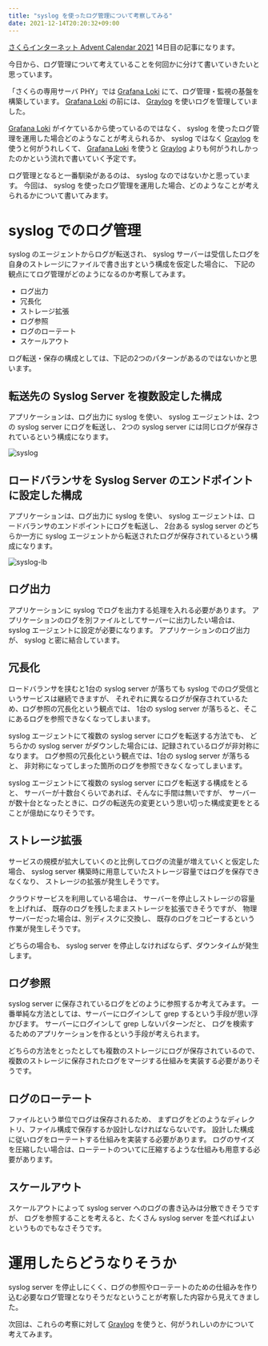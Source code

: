 ```yaml
---
title: "syslog を使ったログ管理について考察してみる"
date: 2021-12-14T20:20:32+09:00
---
```


[さくらインターネット Advent Calendar 2021](https://qiita.com/advent-calendar/2021/sakura) 14日目の記事になります。

今日から、ログ管理について考えていることを何回かに分けて書いていきたいと思っています。

「さくらの専用サーバ PHY」では [Grafana Loki](https://grafana.com/oss/loki/) にて、ログ管理・監視の基盤を構築しています。
[Grafana Loki](https://grafana.com/oss/loki/) の前には、 [Graylog](https://www.graylog.org/) を使いログを管理していました。

[Grafana Loki](https://grafana.com/oss/loki/) がイケているから使っているのではなく、
syslog を使ったログ管理を運用した場合どのようなことが考えられるか、
syslog ではなく [Graylog](https://www.graylog.org/) を使うと何がうれしくて、
[Grafana Loki](https://grafana.com/oss/loki/) を使うと [Graylog](https://www.graylog.org/) よりも何がうれしかったのかという流れで書いていく予定です。

ログ管理となると一番馴染があるのは、 syslog なのではないかと思っています。
今回は、 syslog を使ったログ管理を運用した場合、どのようなことが考えられるかについて書いてみます。

# syslog でのログ管理

syslog のエージェントからログが転送され、
syslog サーバーは受信したログを自身のストレージにファイルで書き出すという構成を仮定した場合に、
下記の観点にてログ管理がどのようになるのか考察してみます。

* ログ出力
* 冗長化
* ストレージ拡張
* ログ参照
* ログのローテート
* スケールアウト

ログ転送・保存の構成としては、下記の2つのパターンがあるのではないかと思います。

## 転送先の Syslog Server を複数設定した構成

アプリケーションは、ログ出力に syslog を使い、
syslog エージェントは、2つの syslog server にログを転送し、
2つの syslog server には同じログが保存されているという構成になります。

![syslog](../../imgs/log-management-in-syslog/syslog-logging.png)

## ロードバランサを Syslog Server のエンドポイントに設定した構成

アプリケーションは、ログ出力に syslog を使い、
syslog エージェントは、ロードバランサのエンドポイントにログを転送し、
2台ある syslog server のどちらか一方に syslog エージェントから転送されたログが保存されているという構成になります。

![syslog-lb](../../imgs/log-management-in-syslog/syslog-lb-logging.png)

## ログ出力

アプリケーションに syslog でログを出力する処理を入れる必要があります。
アプリケーションのログを別ファイルとしてサーバーに出力したい場合は、
syslog エージェントに設定が必要になります。
アプリケーションのログ出力が、 syslog と密に結合しています。

## 冗長化

ロードバランサを挟むと1台の syslog server が落ちても syslog でのログ受信というサービスは継続できますが、
それぞれに異なるログが保存されているため、ログ参照の冗長化という観点では、
1台の syslog server が落ちると、そこにあるログを参照できなくなってしまいます。

syslog エージェントにて複数の syslog server にログを転送する方法でも、
どちらかの syslog server がダウンした場合には、記録されているログが非対称になります。
ログ参照の冗長化という観点では、1台の syslog server が落ちると、
非対称になってしまった箇所のログを参照できなくなってしまいます。

syslog エージェントにて複数の syslog server にログを転送する構成をとると、
サーバーが十数台くらいであれば、そんなに手間は無いですが、
サーバーが数十台となったときに、ログの転送先の変更という思い切った構成変更をとることが億劫になりそうです。

## ストレージ拡張

サービスの規模が拡大していくのと比例してログの流量が増えていくと仮定した場合、
syslog server 構築時に用意していたストレージ容量ではログを保存できなくなり、
ストレージの拡張が発生しそうです。

クラウドサービスを利用している場合は、
サーバーを停止しストレージの容量を上げれば、
既存のログを残したままストレージを拡張できそうですが、
物理サーバーだった場合は、別ディスクに交換し、
既存のログをコピーするという作業が発生しそうです。

どちらの場合も、 syslog server を停止しなければならず、ダウンタイムが発生します。

## ログ参照

syslog server に保存されているログをどのように参照するか考えてみます。
一番単純な方法としては、サーバーにログインして grep するという手段が思い浮かびます。
サーバーにログインして grep しないパターンだと、
ログを検索するためのアプリケーションを作るという手段が考えられます。

どちらの方法をとったとしても複数のストレージにログが保存されているので、
複数のストレージに保存されたログをマージする仕組みを実装する必要がありそうです。

## ログのローテート

ファイルという単位でログは保存されるため、
まずログをどのようなディレクトリ、ファイル構成で保存するか設計しなければならないです。
設計した構成に従いログをローテートする仕組みを実装する必要があります。
ログのサイズを圧縮したい場合は、ローテートのついてに圧縮するような仕組みも用意する必要があります。

## スケールアウト

スケールアウトによって syslog server へのログの書き込みは分散できそうですが、
ログを参照することを考えると、たくさん syslog server を並べればよいというものでもなさそうです。

# 運用したらどうなりそうか

syslog server を停止しにくく、ログの参照やローテートのための仕組みを作り込む必要なログ管理となりそうだなということが考察した内容から見えてきました。

次回は、これらの考察に対して [Graylog](https://www.graylog.org/) を使うと、何がうれしいのかについて考えてみます。
